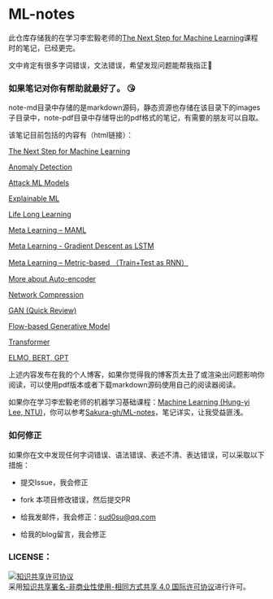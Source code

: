 # ML-notes

此仓库存储我的在学习李宏毅老师的[The Next Step for Machine Learning](https://youtube.com/playlist?list=PLJV_el3uVTsPy9oCRY30oBPNLCo89yu49)课程时的笔记，已经更完。

文中肯定有很多字词错误，文法错误，希望发现问题能帮我指正🙏

  

### **如果笔记对你有帮助就最好了。** 😘  

note-md目录中存储的是markdown源码，静态资源也存储在该目录下的images子目录中，note-pdf目录中存储导出的pdf格式的笔记，有需要的朋友可以自取。

该笔记目前包括的内容有（html链接）：

[The Next Step for Machine Learning](https://ch3nye.top/The-Next-Step-for-Machine-Learning/)

[Anomaly Detection](https://ch3nye.top/Anomaly-Detection/)

[Attack ML Models](https://ch3nye.top/Attack-and-Defense/)

[Explainable ML](https://ch3nye.top/Explainable-ML/)

[Life Long Learning](https://ch3nye.top/Life-Long-Learning/)

[Meta Learning – MAML](https://ch3nye.top/Meta-Learning-MAML/)

[Meta Learning - Gradient Descent as LSTM](https://ch3nye.top/Meta-Learning-Gradient-Descent-as-LSTM/)

[Meta Learning – Metric-based （Train+Test as RNN）](https://ch3nye.top/Meta-Learning-Metric-based/)

[More about Auto-encoder](https://ch3nye.top/More-about-Auto-Encoder/)

[Network Compression](https://ch3nye.top/Network-Compression/)

[GAN (Quick Review)](https://ch3nye.top/GAN(Quick-Review)/)

[Flow-based Generative Model](https://ch3nye.top/Flow-based-Generative-Model/)

[Transformer](https://ch3nye.top/Transformer/)

[ELMO, BERT, GPT](https://ch3nye.top/ELMO-BERT-GPT/)

上述内容发布在我的个人博客，如果你觉得我的博客页太丑了或渲染出问题影响你阅读，可以使用pdf版本或者下载markdown源码使用自己的阅读器阅读。

如果你在学习李宏毅老师的机器学习基础课程：[Machine Learning (Hung-yi Lee, NTU)](https://youtube.com/playlist?list=PLJV_el3uVTsPy9oCRY30oBPNLCo89yu49)，你可以参考[Sakura-gh/ML-notes](https://github.com/Sakura-gh/ML-notes)，笔记详实，让我受益匪浅。

 

### 如何修正

如果你在文中发现任何字词错误、语法错误、表述不清、表达错误，可以采取以下措施：

- 提交Issue，我会修正
- fork 本项目修改错误，然后提交PR
- 给我发邮件，我会修正：sud0su@qq.com

- 给我的blog留言，我会修正



### LICENSE：
<a rel="license" href="http://creativecommons.org/licenses/by-nc-sa/4.0/"><img alt="知识共享许可协议" style="border-width:0" src="https://img.shields.io/badge/license-CC%20BY--NC--SA%204.0-lightgrey" /></a><br />采用<a rel="license" href="http://creativecommons.org/licenses/by-nc-sa/4.0/">知识共享署名-非商业性使用-相同方式共享 4.0 国际许可协议</a>进行许可。



